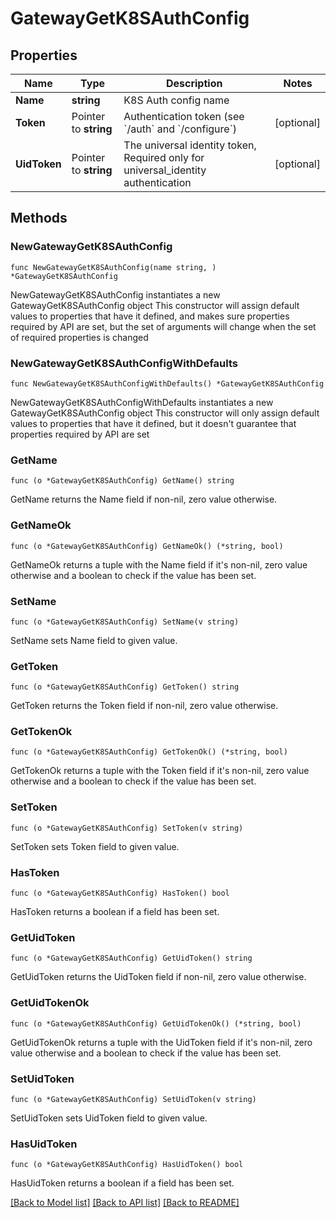 # GatewayGetK8SAuthConfig

## Properties

Name | Type | Description | Notes
------------ | ------------- | ------------- | -------------
**Name** | **string** | K8S Auth config name | 
**Token** | Pointer to **string** | Authentication token (see &#x60;/auth&#x60; and &#x60;/configure&#x60;) | [optional] 
**UidToken** | Pointer to **string** | The universal identity token, Required only for universal_identity authentication | [optional] 

## Methods

### NewGatewayGetK8SAuthConfig

`func NewGatewayGetK8SAuthConfig(name string, ) *GatewayGetK8SAuthConfig`

NewGatewayGetK8SAuthConfig instantiates a new GatewayGetK8SAuthConfig object
This constructor will assign default values to properties that have it defined,
and makes sure properties required by API are set, but the set of arguments
will change when the set of required properties is changed

### NewGatewayGetK8SAuthConfigWithDefaults

`func NewGatewayGetK8SAuthConfigWithDefaults() *GatewayGetK8SAuthConfig`

NewGatewayGetK8SAuthConfigWithDefaults instantiates a new GatewayGetK8SAuthConfig object
This constructor will only assign default values to properties that have it defined,
but it doesn't guarantee that properties required by API are set

### GetName

`func (o *GatewayGetK8SAuthConfig) GetName() string`

GetName returns the Name field if non-nil, zero value otherwise.

### GetNameOk

`func (o *GatewayGetK8SAuthConfig) GetNameOk() (*string, bool)`

GetNameOk returns a tuple with the Name field if it's non-nil, zero value otherwise
and a boolean to check if the value has been set.

### SetName

`func (o *GatewayGetK8SAuthConfig) SetName(v string)`

SetName sets Name field to given value.


### GetToken

`func (o *GatewayGetK8SAuthConfig) GetToken() string`

GetToken returns the Token field if non-nil, zero value otherwise.

### GetTokenOk

`func (o *GatewayGetK8SAuthConfig) GetTokenOk() (*string, bool)`

GetTokenOk returns a tuple with the Token field if it's non-nil, zero value otherwise
and a boolean to check if the value has been set.

### SetToken

`func (o *GatewayGetK8SAuthConfig) SetToken(v string)`

SetToken sets Token field to given value.

### HasToken

`func (o *GatewayGetK8SAuthConfig) HasToken() bool`

HasToken returns a boolean if a field has been set.

### GetUidToken

`func (o *GatewayGetK8SAuthConfig) GetUidToken() string`

GetUidToken returns the UidToken field if non-nil, zero value otherwise.

### GetUidTokenOk

`func (o *GatewayGetK8SAuthConfig) GetUidTokenOk() (*string, bool)`

GetUidTokenOk returns a tuple with the UidToken field if it's non-nil, zero value otherwise
and a boolean to check if the value has been set.

### SetUidToken

`func (o *GatewayGetK8SAuthConfig) SetUidToken(v string)`

SetUidToken sets UidToken field to given value.

### HasUidToken

`func (o *GatewayGetK8SAuthConfig) HasUidToken() bool`

HasUidToken returns a boolean if a field has been set.


[[Back to Model list]](../README.md#documentation-for-models) [[Back to API list]](../README.md#documentation-for-api-endpoints) [[Back to README]](../README.md)


